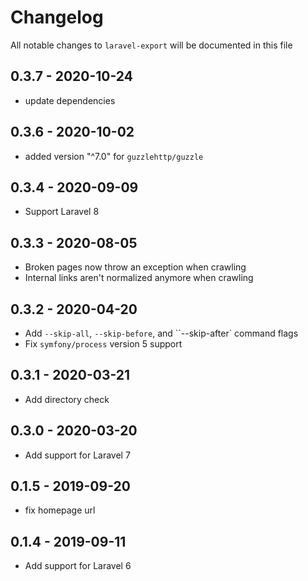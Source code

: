 # Changelog

All notable changes to `laravel-export` will be documented in this file

## 0.3.7 - 2020-10-24

- update dependencies

## 0.3.6 - 2020-10-02

- added version "^7.0" for `guzzlehttp/guzzle`

## 0.3.4 - 2020-09-09

- Support Laravel 8

## 0.3.3 - 2020-08-05

- Broken pages now throw an exception when crawling
- Internal links aren't normalized anymore when crawling

## 0.3.2 - 2020-04-20

- Add `--skip-all`, `--skip-before`, and ``--skip-after` command flags
- Fix `symfony/process` version 5 support

## 0.3.1 - 2020-03-21

- Add directory check

## 0.3.0 - 2020-03-20

- Add support for Laravel 7

## 0.1.5 - 2019-09-20

- fix homepage url

## 0.1.4 - 2019-09-11

- Add support for Laravel 6
